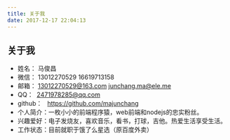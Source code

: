 ```yaml
---
title: 关于我
date: 2017-12-17 22:04:13
---
```


## 关于我


- 姓名： 马俊昌
- 微信： 13012270529 16619713158
- 邮箱： 13012270529@163.com  junchang.ma@ele.me
- QQ：   &nbsp;2471978285@qq.com
- github： &nbsp;&nbsp;https://github.com/majunchang
- 个人简介：一枚小小的前端程序猿，web前端和nodejs的忠实粉丝。
- 兴趣爱好：电子发烧友，喜欢音乐，看书，打球，吉他。热爱生活享受生活。
- 工作状态：目前就职于饿了么星选（原百度外卖）
